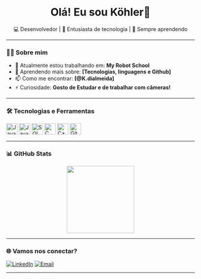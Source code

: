 <h1 align="center">Olá! Eu sou Köhler👋</h1>

<p align="center">
  💻 Desenvolvedor | 🚀 Entusiasta de tecnologia | 🎯 Sempre aprendendo
</p>

---

### 👨‍💻 Sobre mim

- 🔭 Atualmente estou trabalhando em: **My Robot School**
- 🌱 Aprendendo mais sobre: **[Tecnologias, linguagens e Github]**
- 📫 Como me encontrar: **[@K.dialmeida]**
- ⚡ Curiosidade: **Gosto de Estudar e de trabalhar com câmeras!**

---

### 🛠️ Tecnologias e Ferramentas

<p>
  <img src="https://cdn.jsdelivr.net/gh/devicons/devicon/icons/javascript/javascript-original.svg" height="30" alt="JavaScript"/>
  <img src="https://cdn.jsdelivr.net/gh/devicons/devicon/icons/java/java-original.svg" height="30" alt="Java"/>
  <img src="https://cdn.jsdelivr.net/gh/devicons/devicon/icons/mysql/mysql-original.svg" height="30" alt="SQL"/>
  <img src="https://cdn.jsdelivr.net/gh/devicons/devicon/icons/c/c-original.svg" height="30" alt="C"/>
  <img src="https://cdn.jsdelivr.net/gh/devicons/devicon/icons/cplusplus/cplusplus-original.svg" height="30" alt="C++"/>
  <img src="https://cdn.jsdelivr.net/gh/devicons/devicon/icons/github/github-original.svg" height="30" alt="GitHub"/>
</p>


---

### 📊 GitHub Stats

<div align="center">
  <img height="180em" src="https://github-readme-stats.vercel.app/api/top-langs/?username=KohlerBytes&layout=compact&langs_count=7&theme=dracula"/>
</div>



---

### 🌐 Vamos nos conectar?

[![LinkedIn](https://img.shields.io/badge/-LinkedIn-blue?style=flat-square&logo=linkedin&logoColor=white&link=https://www.linkedin.com/in/seu-perfil)]([https://www.linkedin.com/in/seu-perfil](https://www.linkedin.com/in/k%C3%B6hler-almeida-50a6b1258/details/experience/))
[![Email](https://img.shields.io/badge/-Email-red?style=flat-square&logo=gmail&logoColor=white&link=mailto:seu@email.com)](mailto:Kohlernalmeida@gmail.com)

---
